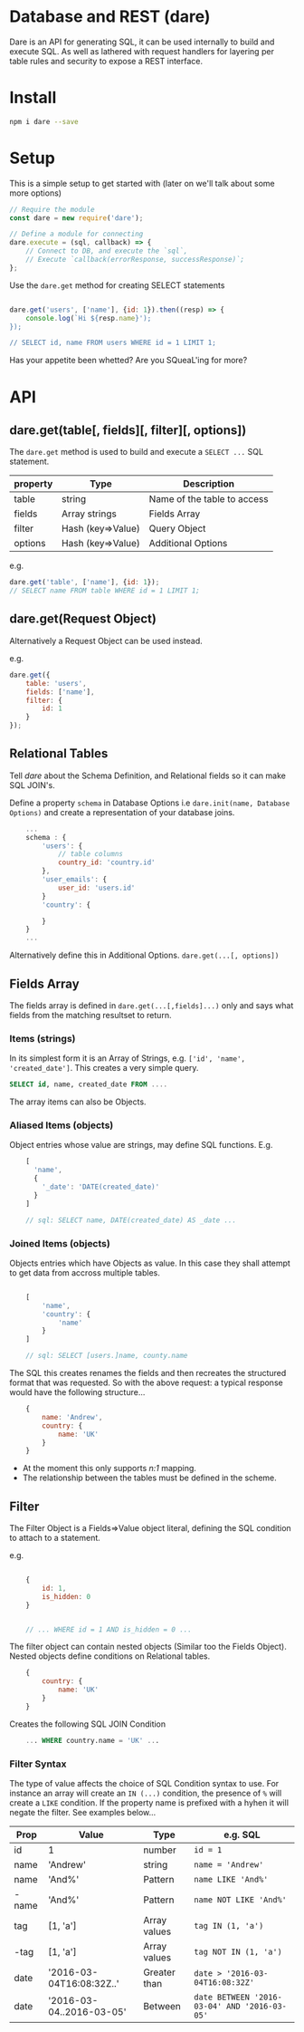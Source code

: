 # Database and REST (dare)

Dare is an API for generating SQL, it can be used internally to build and execute SQL. As well as lathered with request handlers for layering per table rules and security to expose a REST interface.

# Install

```bash
npm i dare --save
```

# Setup

This is a simple setup to get started with (later on we'll talk about some more options)

```javascript
// Require the module
const dare = new require('dare');

// Define a module for connecting
dare.execute = (sql, callback) => {
	// Connect to DB, and execute the `sql`,
	// Execute `callback(errorResponse, successResponse)`;
};

```

Use the `dare.get` method for creating SELECT statements

```javascript

dare.get('users', ['name'], {id: 1}).then((resp) => {
	console.log(`Hi ${resp.name}');
});

// SELECT id, name FROM users WHERE id = 1 LIMIT 1;

```

Has your appetite been whetted? Are you SQueaL'ing for more?

# API

## dare.get(table[, fields][, filter][, options])

The `dare.get` method is used to build and execute a `SELECT ...` SQL statement.

| property | Type              | Description
|----------|-------------------|----------------
| table    | string            | Name of the table to access
| fields   | Array strings     | Fields Array
| filter   | Hash (key=>Value) | Query Object
| options  | Hash (key=>Value) | Additional Options

e.g.

```javascript
dare.get('table', ['name'], {id: 1});
// SELECT name FROM table WHERE id = 1 LIMIT 1;
```

## dare.get(Request Object)

Alternatively a Request Object can be used instead.

e.g.

```javascript
dare.get({
	table: 'users',
	fields: ['name'],
	filter: {
		id: 1
	}
});
```

## Relational Tables

Tell *dare* about the Schema Definition, and Relational fields so it can make SQL JOIN's.

Define a property `schema` in Database Options i.e `dare.init(name, Database Options)` and create a representation of your database joins.


```javascript
	...
	schema : {
		'users': {
			// table columns
			country_id: 'country.id'
		},
		'user_emails': {
			user_id: 'users.id'
		}
		'country': {

		}
	}
	...
```

Alternatively define this in Additional Options. `dare.get(...[, options])`

## Fields Array

The fields array is defined in `dare.get(...[,fields]...)` only and says what fields from the matching resultset to return.

### Items (strings)

In its simplest form it is an Array of Strings, e.g. `['id', 'name', 'created_date']`. This creates a very simple query.

```sql
SELECT id, name, created_date FROM ....
```

The array items can also be Objects.

### Aliased Items (objects)

Object entries whose value are strings, may define SQL functions. E.g. 

```javascript
	[
	  'name',
	  {
	  	'_date': 'DATE(created_date)'
	  }
	]

	// sql: SELECT name, DATE(created_date) AS _date ...
```

### Joined Items (objects)

Objects entries which have Objects as value. In this case they shall attempt to get data from accross multiple tables.

```javascript

	[
		'name',
		'country': {
			'name'
		}
	]

	// sql: SELECT [users.]name, county.name
```

The SQL this creates renames the fields and then recreates the structured format that was requested. So with the above request: a typical response would have the following structure...

```javascript
	{
		name: 'Andrew',
		country: {
			name: 'UK'
		}
	}
```

- At the moment this only supports *n:1* mapping.
- The relationship between the tables must be defined in the scheme.


## Filter

The Filter Object is a Fields=>Value object literal, defining the SQL condition to attach to a statement.

e.g.

```javascript

	{
		id: 1,
		is_hidden: 0
	}


	// ... WHERE id = 1 AND is_hidden = 0 ...
```

The filter object can contain nested objects (Similar too the Fields Object). Nested objects define conditions on Relational tables.

```javascript
	{
		country: {
			name: 'UK'
		}
	}
```

Creates the following SQL JOIN Condition

```sql
	... WHERE country.name = 'UK' ...
```

### Filter Syntax

The type of value affects the choice of SQL Condition syntax to use. For instance an array will create an `IN (...)` condition, the presence of `%` will create a `LIKE` condition. If the property name is prefixed with a hyhen it will negate the filter. See examples below...


|Prop     | Value                     | Type           | e.g. SQL
|---------|---------------------------|----------------|----------------
| id      | 1                         | number         | `id = 1`
| name    | 'Andrew'                  | string         | `name = 'Andrew'`
| name    | 'And%'                    | Pattern        | `name LIKE 'And%'`
| -name   | 'And%'                    | Pattern        | `name NOT LIKE 'And%'`
| tag     | [1, 'a']                  | Array values   | `tag IN (1, 'a')`
| -tag    | [1, 'a']                  | Array values   | `tag NOT IN (1, 'a')`
| date    | '2016-03-04T16:08:32Z..'  | Greater than   | `date > '2016-03-04T16:08:32Z'`
| date    | '2016-03-04..2016-03-05'  | Between        | `date BETWEEN '2016-03-04' AND '2016-03-05'`


